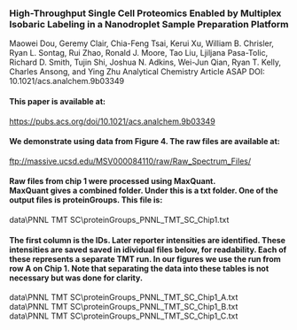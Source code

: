 ### High-Throughput Single Cell Proteomics Enabled by Multiplex Isobaric Labeling in a Nanodroplet Sample Preparation Platform
Maowei Dou, Geremy Clair, Chia-Feng Tsai, Kerui Xu, William B. Chrisler, Ryan L. Sontag, Rui Zhao, Ronald J. Moore, Tao Liu, Ljiljana Pasa-Tolic, Richard D. Smith, Tujin Shi, Joshua N. Adkins, Wei-Jun Qian, Ryan T. Kelly, Charles Ansong, and Ying Zhu
Analytical Chemistry Article ASAP
DOI: 10.1021/acs.analchem.9b03349

#### This paper is available at:
https://pubs.acs.org/doi/10.1021/acs.analchem.9b03349

#### We demonstrate using data from Figure 4. The raw files are available at:
 ftp://massive.ucsd.edu/MSV000084110/raw/Raw_Spectrum_Files/

#### Raw files from chip 1 were processed using MaxQuant.<br/>MaxQuant gives a combined folder. Under this is a txt folder. One of the output files is proteinGroups. This file is:

data\PNNL TMT SC\proteinGroups_PNNL_TMT_SC_Chip1.txt<br />

#### The first column is the IDs. Later reporter intensities are identified. These intensities are saved saved in idividual files below, for readability. Each of these represents a separate TMT run. In our figures we use the run from row A on Chip 1. Note that separating the data into these tables is not necessary but was done for clarity.

data\PNNL TMT SC\proteinGroups_PNNL_TMT_SC_Chip1_A.txt<br />
data\PNNL TMT SC\proteinGroups_PNNL_TMT_SC_Chip1_B.txt<br />
data\PNNL TMT SC\proteinGroups_PNNL_TMT_SC_Chip1_C.txt<br />